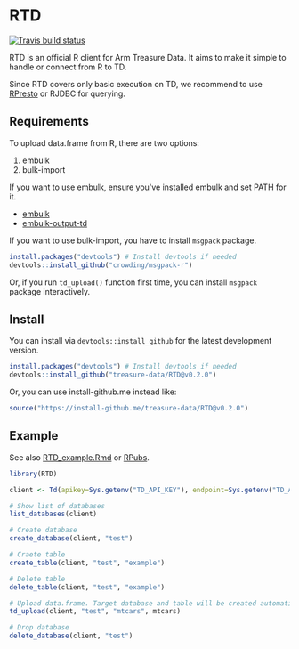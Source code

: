 # RTD

[![Travis build status](https://travis-ci.org/treasure-data/RTD.svg?branch=master)](https://travis-ci.org/treasure-data/RTD)

RTD is an official R client for Arm Treasure Data. It aims to make it simple to handle or connect from R to TD.

Since RTD covers only basic execution on TD, we recommend to use [RPresto](https://github.com/prestodb/RPresto) or RJDBC for querying.

## Requirements

To upload data.frame from R, there are two options:

1. embulk
2. bulk-import

If you want to use embulk, ensure you've installed embulk and set PATH for it.

- [embulk](https://www.embulk.org/)
- [embulk-output-td](https://github.com/treasure-data/embulk-output-td)

If you want to use bulk-import, you have to install `msgpack` package.

```R
install.packages("devtools") # Install devtools if needed
devtools::install_github("crowding/msgpack-r")
```

Or, if you run `td_upload()` function first time, you can install `msgpack` package interactively.

## Install

You can install via `devtools::install_github` for the latest development version.

```R
install.packages("devtools") # Install devtools if needed
devtools::install_github("treasure-data/RTD@v0.2.0")
```

Or, you can use install-github.me instead like:

```R
source("https://install-github.me/treasure-data/RTD@v0.2.0")
```

## Example

See also [RTD_example.Rmd](./RTD_example.Rmd) or [RPubs](https://rpubs.com/chezou/TD-from-RPresto-RTD).

```R
library(RTD)

client <- Td(apikey=Sys.getenv("TD_API_KEY"), endpoint=Sys.getenv("TD_API_SERVER"))

# Show list of databases
list_databases(client)

# Create database
create_database(client, "test")

# Craete table
create_table(client, "test", "example")

# Delete table
delete_table(client, "test", "example")

# Upload data.frame. Target database and table will be created automatically.
td_upload(client, "test", "mtcars", mtcars)

# Drop database
delete_database(client, "test")
```
